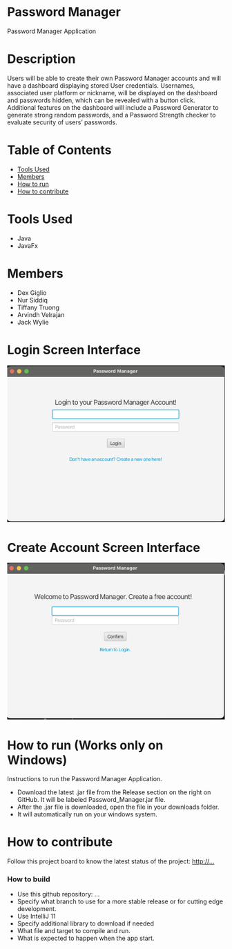 # Password Manager
Password Manager Application 

# Description
Users will be able to create their own Password Manager accounts and will have a dashboard displaying stored User credentials. Usernames, associated user platform or nickname, will be displayed on the dashboard and passwords hidden, which can be revealed with a button click. Additional features on the dashboard will include a Password Generator to generate strong random passwords, and a Password Strength checker to evaluate security of users’ passwords.

# Table of Contents
- [Tools Used]([#tools-used])
- [Members]([#members](https://github.com/cis3296f24/Password_Manager?tab=readme-ov-file#members))
- [How to run]([#how-to-run](https://github.com/cis3296f24/Password_Manager?tab=readme-ov-file#how-to-run))
- [How to contribute]([#how-to-contribute](https://github.com/cis3296f24/Password_Manager?tab=readme-ov-file#how-to-contribute))

# Tools Used
- Java
- JavaFx

# Members 
- Dex Giglio
- Nur Siddiq
- Tiffany Truong
- Arvindh Velrajan
- Jack Wylie

# Login Screen Interface
![Login Screen Interface](Interface.png)

# Create Account Screen Interface
![Create Account Screen Interface](CreateAccount.png)

# How to run (Works only on Windows)
Instructions to run the Password Manager Application.   
- Download the latest .jar file from the Release section on the right on GitHub. It will be labeled Password_Manager.jar file. 
- After the .jar file is downloaded, open the file in your downloads folder.
- It will automatically run on your windows system.

# How to contribute
Follow this project board to know the latest status of the project: [http://...]([http://...])  

### How to build
- Use this github repository: ... 
- Specify what branch to use for a more stable release or for cutting edge development.  
- Use IntelliJ 11
- Specify additional library to download if needed 
- What file and target to compile and run. 
- What is expected to happen when the app start. 